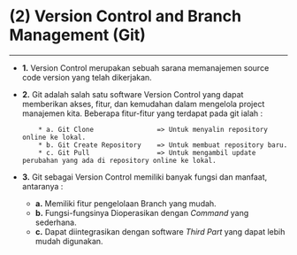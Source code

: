 # (2) Version Control and Branch Management (Git)
----------------------------------------------

* **1.**  Version Control merupakan sebuah sarana memanajemen source code version yang telah dikerjakan.

* **2.** Git adalah salah satu software Version Control yang dapat memberikan akses, fitur, dan kemudahan dalam mengelola project manajemen kita. Beberapa fitur-fitur yang terdapat pada git ialah :
    ```
        * a. Git Clone                => Untuk menyalin repository online ke lokal.
        * b. Git Create Repository    => Untuk membuat repository baru.
        * c. Git Pull                 => Untuk mengambil update perubahan yang ada di repository online ke lokal.
    ```
    
* **3.** Git sebagai Version Control memiliki banyak fungsi dan manfaat, antaranya :
    * **a.** Memiliki fitur pengelolaan Branch yang mudah.
    * **b.** Fungsi-fungsinya Dioperasikan dengan _Command_ yang sederhana.
    * **c.** Dapat diintegrasikan dengan software _Third Part_ yang dapat lebih mudah digunakan.
